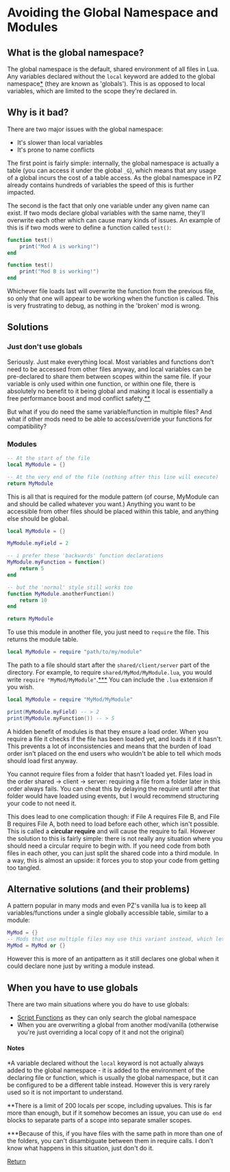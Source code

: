 # Avoiding the Global Namespace and Modules

## What is the global namespace?
The global namespace is the default, shared environment of all files in Lua. Any variables declared without the ``local`` keyword are added to the global namespace[*](#notes) (they are known as 'globals'). This is as opposed to local variables, which are limited to the scope they're declared in.

## Why is it bad?
There are two major issues with the global namespace:
- It's slower than local variables
- It's prone to name conflicts

The first point is fairly simple: internally, the global namespace is actually a table (you can access it under the global ``_G``), which means that any usage of a global incurs the cost of a table access. As the global namespace in PZ already contains hundreds of variables the speed of this is further impacted.

The second is the fact that only one variable under any given name can exist. If two mods declare global variables with the same name, they'll overwrite each other which can cause many kinds of issues. An example of this is if two mods were to define a function called ``test()``:
```lua
function test()
    print("Mod A is working!")
end
```
```lua
function test()
    print("Mod B is working!")
end
```
Whichever file loads last will overwrite the function from the previous file, so only that one will appear to be working when the function is called. This is very frustrating to debug, as nothing in the 'broken' mod is wrong.

## Solutions
### Just don't use globals
Seriously. Just make everything local. Most variables and functions don't need to be accessed from other files anyway, and local variables can be pre-declared to share them between scopes within the same file. If your variable is only used within one function, or within one file, there is absolutely no benefit to it being global and making it local is essentially a free performance boost and mod conflict safety.[**](#notes)

But what if you do need the same variable/function in multiple files? And what if other mods need to be able to access/override your functions for compatibility?
### Modules
```lua
-- At the start of the file
local MyModule = {}

-- At the very end of the file (nothing after this line will execute)
return MyModule
```
This is all that is required for the module pattern (of course, MyModule can and should be called whatever you want.) Anything you want to be accessible from other files should be placed within this table, and anything else should be global.

```lua
local MyModule = {}

MyModule.myField = 2

-- i prefer these 'backwards' function declarations
MyModule.myFunction = function()
    return 5
end

-- but the 'normal' style still works too
function MyModule.anotherFunction()
    return 10
end

return MyModule
```

To use this module in another file, you just need to ``require`` the file. This returns the module table.
```lua
local MyModule = require "path/to/my/module"
```
The path to a file should start after the ``shared/client/server`` part of the directory. For example, to require ``shared/MyMod/MyModule.lua``, you would write ``require "MyMod/MyModule"``.[***](#notes) You can include the ``.lua`` extension if you wish.

```lua
local MyModule = require "MyMod/MyModule"

print(MyModule.myField) -- > 2
print(MyModule.myFunction()) -- > 5
```

A hidden benefit of modules is that they ensure a load order. When you require a file it checks if the file has been loaded yet, and loads it if it hasn't. This prevents a lot of inconsistencies and means that the burden of load order isn't placed on the end users who wouldn't be able to tell which mods should load first anyway.

You cannot require files from a folder that hasn't loaded yet. Files load in the order shared -> client -> server: requiring a file from a folder later in this order always fails. You can cheat this by delaying the require until after that folder would have loaded using events, but I would recommend structuring your code to not need it.

This does lead to one complication though: if File A requires File B, and File B requires File A, both need to load before each other, which isn't possible. This is called a **circular require** and will cause the require to fail. However the solution to this is fairly simple: there is not really any situation where you should need a circular require to begin with. If you need code from both files in each other, you can just split the shared code into a third module. In a way, this is almost an upside: it forces you to stop your code from getting too tangled.

## Alternative solutions (and their problems)
A pattern popular in many mods and even PZ's vanilla lua is to keep all variables/functions under a single globally accessible table, similar to a module:
```lua
MyMod = {}
-- Mods that use multiple files may use this variant instead, which lets all of the files use the same global without overwriting each other
MyMod = MyMod or {}
```
However this is more of an antipattern as it still declares one global when it could declare none just by writing a module instead.

## When you have to use globals
There are two main situations where you do have to use globals:
- [Script Functions](ScriptFunctions.md) as they can only search the global namespace
- When you are overwriting a global from another mod/vanilla (otherwise you're just overriding a local copy of it and not the original)

#### Notes
*A variable declared without the ``local`` keyword is not actually always added to the global namespace - it is added to the environment of the declaring file or function, which is usually the global namespace, but it can be configured to be a different table instead. However this is very rarely used so it is not important to understand.

**There is a limit of 200 locals per scope, including upvalues. This is far more than enough, but if it somehow becomes an issue, you can use ``do end`` blocks to separate parts of a scope into separate smaller scopes.

***Because of this, if you have files with the same path in more than one of the folders, you can't disambiguate between them in require calls. I don't know what happens in this situation, just don't do it.

[Return](../README.md)
